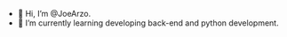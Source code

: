 - 👋 Hi, I’m @JoeArzo.
- 🌱 I’m currently learning developing back-end and python development.

<!---
JoeArzo/JoeArzo is a ✨ special ✨ repository because its `README.md` (this file) appears on your GitHub profile.
You can click the Preview link to take a look at your changes.
--->

